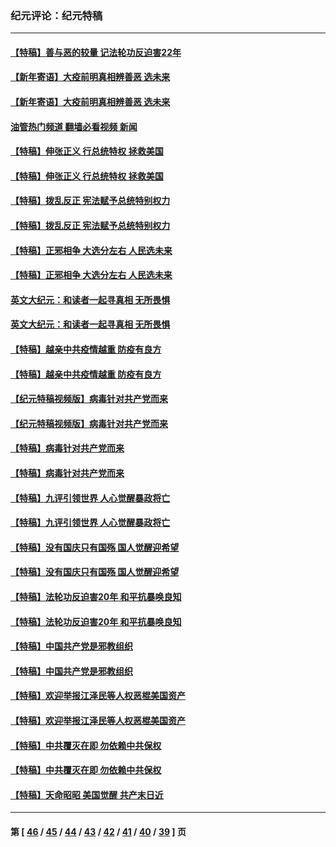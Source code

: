 ### 纪元评论：纪元特稿
---
#### [【特稿】善与恶的较量 记法轮功反迫害22年](../../pages/nsc424/n13086597.md?07250330) 
#### [【新年寄语】大疫前明真相辨善恶 选未来](../../pages/nsc424/n12660855.md?07250330) 
#### [【新年寄语】大疫前明真相辨善恶 选未来](../../pages/nsc424/n12660855.md?07250330) 
#### [油管热门频道 翻墙必看视频 新闻](ok?07250330)
#### [【特稿】伸张正义 行总统特权 拯救美国](../../pages/nsc424/n12616806.md?07250330) 
#### [【特稿】伸张正义 行总统特权 拯救美国](../../pages/nsc424/n12616806.md?07250330) 
#### [【特稿】拨乱反正 宪法赋予总统特别权力](../../pages/nsc424/n12598306.md?07250330) 
#### [【特稿】拨乱反正 宪法赋予总统特别权力](../../pages/nsc424/n12598306.md?07250330) 
#### [【特稿】正邪相争 大选分左右 人民选未来](../../pages/nsc424/n12545208.md?07250330) 
#### [【特稿】正邪相争 大选分左右 人民选未来](../../pages/nsc424/n12545208.md?07250330) 
#### [英文大纪元：和读者一起寻真相 无所畏惧](../../pages/nsc424/n12542027.md?07250330) 
#### [英文大纪元：和读者一起寻真相 无所畏惧](../../pages/nsc424/n12542027.md?07250330) 
#### [【特稿】越亲中共疫情越重 防疫有良方](../../pages/nsc424/n12042989.md?07250330) 
#### [【特稿】越亲中共疫情越重 防疫有良方](../../pages/nsc424/n12042989.md?07250330) 
#### [【纪元特稿视频版】病毒针对共产党而来](../../pages/nsc424/n11977328.md?07250330) 
#### [【纪元特稿视频版】病毒针对共产党而来](../../pages/nsc424/n11977328.md?07250330) 
#### [【特稿】病毒针对共产党而来](../../pages/nsc424/n11928818.md?07250330) 
#### [【特稿】病毒针对共产党而来](../../pages/nsc424/n11928818.md?07250330) 
#### [【特稿】九评引领世界 人心觉醒暴政将亡](../../pages/nsc424/n11660496.md?07250330) 
#### [【特稿】九评引领世界 人心觉醒暴政将亡](../../pages/nsc424/n11660496.md?07250330) 
#### [【特稿】没有国庆只有国殇 国人觉醒迎希望](../../pages/nsc424/n11549354.md?07250330) 
#### [【特稿】没有国庆只有国殇 国人觉醒迎希望](../../pages/nsc424/n11549354.md?07250330) 
#### [【特稿】法轮功反迫害20年 和平抗暴唤良知](../../pages/nsc424/n11389135.md?07250330) 
#### [【特稿】法轮功反迫害20年 和平抗暴唤良知](../../pages/nsc424/n11389135.md?07250330) 
#### [【特稿】中国共产党是邪教组织](../../pages/nsc424/n11355551.md?07250330) 
#### [【特稿】中国共产党是邪教组织](../../pages/nsc424/n11355551.md?07250330) 
#### [【特稿】欢迎举报江泽民等人权恶棍美国资产](../../pages/nsc424/n11303040.md?07250330) 
#### [【特稿】欢迎举报江泽民等人权恶棍美国资产](../../pages/nsc424/n11303040.md?07250330) 
#### [【特稿】中共覆灭在即 勿依赖中共保权](../../pages/nsc424/n11278510.md?07250330) 
#### [【特稿】中共覆灭在即 勿依赖中共保权](../../pages/nsc424/n11278510.md?07250330) 
#### [【特稿】天命昭昭 美国觉醒 共产末日近](../../pages/nsc424/n11150259.md?07250330) 

---
#### 第 [ [46](./46.md?07250330) / [45](./45.md?07250330) / [44](./44.md?07250330) / [43](./43.md?07250330) / [42](./42.md?07250330) / [41](./41.md?07250330) / [40](./40.md?07250330) / [39](./39.md?07250330) ] 页

